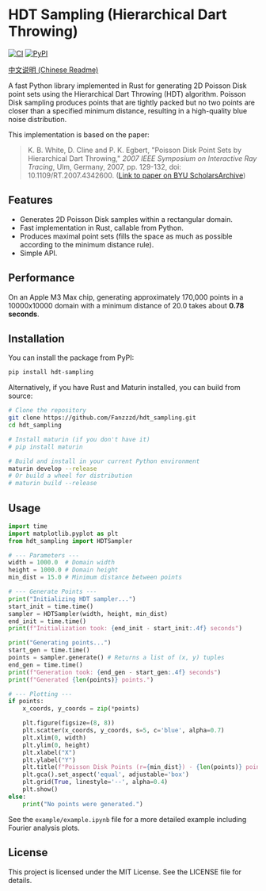 # HDT Sampling (Hierarchical Dart Throwing)

[![CI](https://github.com/Fanzzzd/hdt_sampling/actions/workflows/CI.yml/badge.svg)](https://github.com/Fanzzzd/hdt_sampling/actions/workflows/CI.yml)
[![PyPI](https://img.shields.io/pypi/v/hdt-sampling?logo=pypi)](https://pypi.org/project/hdt-sampling/)

[中文说明 (Chinese Readme)](README_zh.md)

A fast Python library implemented in Rust for generating 2D Poisson Disk point sets using the Hierarchical Dart Throwing (HDT) algorithm. Poisson Disk sampling produces points that are tightly packed but no two points are closer than a specified minimum distance, resulting in a high-quality blue noise distribution.

This implementation is based on the paper:

> K. B. White, D. Cline and P. K. Egbert, "Poisson Disk Point Sets by Hierarchical Dart Throwing," *2007 IEEE Symposium on Interactive Ray Tracing*, Ulm, Germany, 2007, pp. 129-132, doi: 10.1109/RT.2007.4342600.
> ([Link to paper on BYU ScholarsArchive](https://scholarsarchive.byu.edu/facpub/237))

## Features

*   Generates 2D Poisson Disk samples within a rectangular domain.
*   Fast implementation in Rust, callable from Python.
*   Produces maximal point sets (fills the space as much as possible according to the minimum distance rule).
*   Simple API.

## Performance

On an Apple M3 Max chip, generating approximately 170,000 points in a 10000x10000 domain with a minimum distance of 20.0 takes about **0.78 seconds**.

## Installation

You can install the package from PyPI:

```bash
pip install hdt-sampling
```

Alternatively, if you have Rust and Maturin installed, you can build from source:

```bash
# Clone the repository
git clone https://github.com/Fanzzzd/hdt_sampling.git
cd hdt_sampling

# Install maturin (if you don't have it)
# pip install maturin

# Build and install in your current Python environment
maturin develop --release
# Or build a wheel for distribution
# maturin build --release
```

## Usage

```python
import time
import matplotlib.pyplot as plt
from hdt_sampling import HDTSampler

# --- Parameters ---
width = 1000.0  # Domain width
height = 1000.0 # Domain height
min_dist = 15.0 # Minimum distance between points

# --- Generate Points ---
print("Initializing HDT sampler...")
start_init = time.time()
sampler = HDTSampler(width, height, min_dist)
end_init = time.time()
print(f"Initialization took: {end_init - start_init:.4f} seconds")

print("Generating points...")
start_gen = time.time()
points = sampler.generate() # Returns a list of (x, y) tuples
end_gen = time.time()
print(f"Generation took: {end_gen - start_gen:.4f} seconds")
print(f"Generated {len(points)} points.")

# --- Plotting ---
if points:
    x_coords, y_coords = zip(*points)

    plt.figure(figsize=(8, 8))
    plt.scatter(x_coords, y_coords, s=5, c='blue', alpha=0.7)
    plt.xlim(0, width)
    plt.ylim(0, height)
    plt.xlabel("X")
    plt.ylabel("Y")
    plt.title(f"Poisson Disk Points (r={min_dist}) - {len(points)} points")
    plt.gca().set_aspect('equal', adjustable='box')
    plt.grid(True, linestyle='--', alpha=0.4)
    plt.show()
else:
    print("No points were generated.")
```

See the `example/example.ipynb` file for a more detailed example including Fourier analysis plots.

## License

This project is licensed under the MIT License. See the LICENSE file for details.